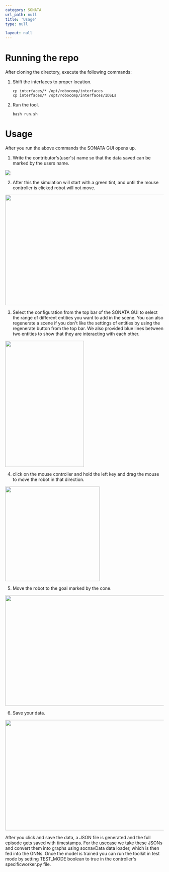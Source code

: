 ```yaml
---
category: SONATA
url_path: null
title: 'Usage'
type: null

layout: null
---
```


# Running the repo

After cloning the directory, execute the following commands:
1. Shift the interfaces to proper location.
    ```
    cp interfaces/* /opt/robocomp/interfaces
    cp interfaces/* /opt/robocomp/interfaces/IDSLs
    ```
2. Run the tool.
    ```
    bash run.sh
    ```

# Usage

After you run the above commands the SONATA GUI opens up.

1. Write the contributor's(user's) name so that the data saved can be marked by the users name.

<img src="https://raw.githubusercontent.com/notabee/sonata-web/gh-pages/images/get_contributer.png">

2. After this the simulation will start with a green tint, and until the mouse controller is clicked robot will not move. 

<img src="https://raw.githubusercontent.com/notabee/sonata-web/gh-pages/images/simulation_green_start.png"  width="570" height="350">

3. Select the configuration from the top bar of the SONATA GUI to select the range of different entities you want to add in the scene. You can also regenerate a scene if you don't like the settings of entities by using the regenerate button from the top bar. We also provided blue lines between two entities to show that they are interacting with each other.

<img src="https://raw.githubusercontent.com/notabee/sonata-web/gh-pages/images/select_range.png"  width="250" height="400">

4. click on the mouse controller and hold the left key and drag the mouse to move the robot in that direction.

<img src="https://raw.githubusercontent.com/notabee/sonata-web/gh-pages/images/click_joystick.png"  width="300" height="300">

5. Move the robot to the goal marked by the cone.

<img src="https://raw.githubusercontent.com/notabee/sonata-web/gh-pages/images/reach_goal.png"  width="570" height="350">

6. Save your data.

<img src="https://raw.githubusercontent.com/notabee/sonata-web/gh-pages/images/save.png"  width="570" height="350">

After you click and save the data, a JSON file is generated and the full episode gets saved with timestamps. For the usecase we take these JSONs and convert them into graphs using socnavData data loader, which is then fed into the GNNs. Once the model is trained you can run the toolkit in test mode by setting TEST_MODE boolean to true in the controller's specificworker.py file.

